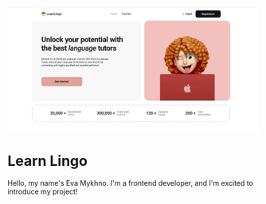 ![Screenshot of my projects' homepage](/public/Homepage.jpg)

# Learn Lingo

Hello, my name's Eva Mykhno. I'm a frontend developer, and I'm excited to introduce my project!
